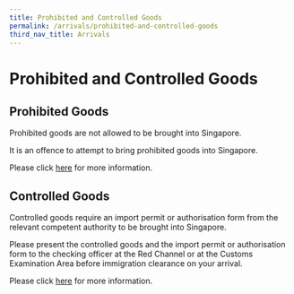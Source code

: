 ```yaml
---
title: Prohibited and Controlled Goods
permalink: /arrivals/prohibited-and-controlled-goods
third_nav_title: Arrivals
---
```


# Prohibited and Controlled Goods

## Prohibited Goods

Prohibited goods are not allowed to be brought into Singapore.

It is an offence to attempt to bring prohibited goods into Singapore.

Please click  [here](https://singapore-customs-staging.netlify.com/businesses/importing-goods/controlled-and-prohibited-goods-for-import)  for more information.

## Controlled Goods

Controlled goods require an import permit or authorisation form from the relevant competent authority to be brought into Singapore.

Please present the controlled goods and the import permit or authorisation form to the checking officer at the Red Channel or at the Customs Examination Area before immigration clearance on your arrival.  
  
Please click  [here](https://singapore-customs-staging.netlify.com/businesses/importing-goods/controlled-and-prohibited-goods-for-import)  for more information.
